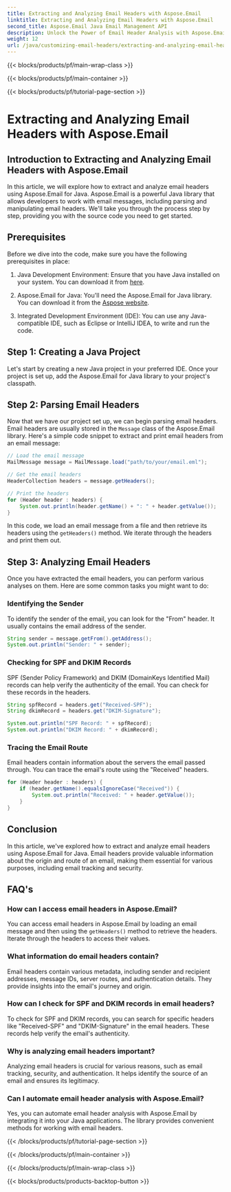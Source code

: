 ```yaml
---
title: Extracting and Analyzing Email Headers with Aspose.Email
linktitle: Extracting and Analyzing Email Headers with Aspose.Email
second_title: Aspose.Email Java Email Management API
description: Unlock the Power of Email Header Analysis with Aspose.Email for Java. Learn How to Extract and Analyze Email Headers for Enhanced Email Tracking and Security.
weight: 12
url: /java/customizing-email-headers/extracting-and-analyzing-email-headers/
---
```


{{< blocks/products/pf/main-wrap-class >}}

{{< blocks/products/pf/main-container >}}

{{< blocks/products/pf/tutorial-page-section >}}

# Extracting and Analyzing Email Headers with Aspose.Email


## Introduction to Extracting and Analyzing Email Headers with Aspose.Email

In this article, we will explore how to extract and analyze email headers using Aspose.Email for Java. Aspose.Email is a powerful Java library that allows developers to work with email messages, including parsing and manipulating email headers. We'll take you through the process step by step, providing you with the source code you need to get started.

## Prerequisites

Before we dive into the code, make sure you have the following prerequisites in place:

1. Java Development Environment: Ensure that you have Java installed on your system. You can download it from [here](https://www.oracle.com/java/technologies/javase-downloads.html).

2. Aspose.Email for Java: You'll need the Aspose.Email for Java library. You can download it from the [Aspose website](https://releases.aspose.com/email/java/).

3. Integrated Development Environment (IDE): You can use any Java-compatible IDE, such as Eclipse or IntelliJ IDEA, to write and run the code.

## Step 1: Creating a Java Project

Let's start by creating a new Java project in your preferred IDE. Once your project is set up, add the Aspose.Email for Java library to your project's classpath.

## Step 2: Parsing Email Headers

Now that we have our project set up, we can begin parsing email headers. Email headers are usually stored in the `Message` class of the Aspose.Email library. Here's a simple code snippet to extract and print email headers from an email message:

```java
// Load the email message
MailMessage message = MailMessage.load("path/to/your/email.eml");

// Get the email headers
HeaderCollection headers = message.getHeaders();

// Print the headers
for (Header header : headers) {
    System.out.println(header.getName() + ": " + header.getValue());
}
```

In this code, we load an email message from a file and then retrieve its headers using the `getHeaders()` method. We iterate through the headers and print them out.

## Step 3: Analyzing Email Headers

Once you have extracted the email headers, you can perform various analyses on them. Here are some common tasks you might want to do:

### Identifying the Sender

To identify the sender of the email, you can look for the "From" header. It usually contains the email address of the sender.

```java
String sender = message.getFrom().getAddress();
System.out.println("Sender: " + sender);
```

### Checking for SPF and DKIM Records

SPF (Sender Policy Framework) and DKIM (DomainKeys Identified Mail) records can help verify the authenticity of the email. You can check for these records in the headers.

```java
String spfRecord = headers.get("Received-SPF");
String dkimRecord = headers.get("DKIM-Signature");

System.out.println("SPF Record: " + spfRecord);
System.out.println("DKIM Record: " + dkimRecord);
```

### Tracing the Email Route

Email headers contain information about the servers the email passed through. You can trace the email's route using the "Received" headers.

```java
for (Header header : headers) {
    if (header.getName().equalsIgnoreCase("Received")) {
        System.out.println("Received: " + header.getValue());
    }
}
```

## Conclusion

In this article, we've explored how to extract and analyze email headers using Aspose.Email for Java. Email headers provide valuable information about the origin and route of an email, making them essential for various purposes, including email tracking and security.

## FAQ's

### How can I access email headers in Aspose.Email?

You can access email headers in Aspose.Email by loading an email message and then using the `getHeaders()` method to retrieve the headers. Iterate through the headers to access their values.

### What information do email headers contain?

Email headers contain various metadata, including sender and recipient addresses, message IDs, server routes, and authentication details. They provide insights into the email's journey and origin.

### How can I check for SPF and DKIM records in email headers?

To check for SPF and DKIM records, you can search for specific headers like "Received-SPF" and "DKIM-Signature" in the email headers. These records help verify the email's authenticity.

### Why is analyzing email headers important?

Analyzing email headers is crucial for various reasons, such as email tracking, security, and authentication. It helps identify the source of an email and ensures its legitimacy.

### Can I automate email header analysis with Aspose.Email?

Yes, you can automate email header analysis with Aspose.Email by integrating it into your Java applications. The library provides convenient methods for working with email headers.

{{< /blocks/products/pf/tutorial-page-section >}}

{{< /blocks/products/pf/main-container >}}

{{< /blocks/products/pf/main-wrap-class >}}

{{< blocks/products/products-backtop-button >}}
